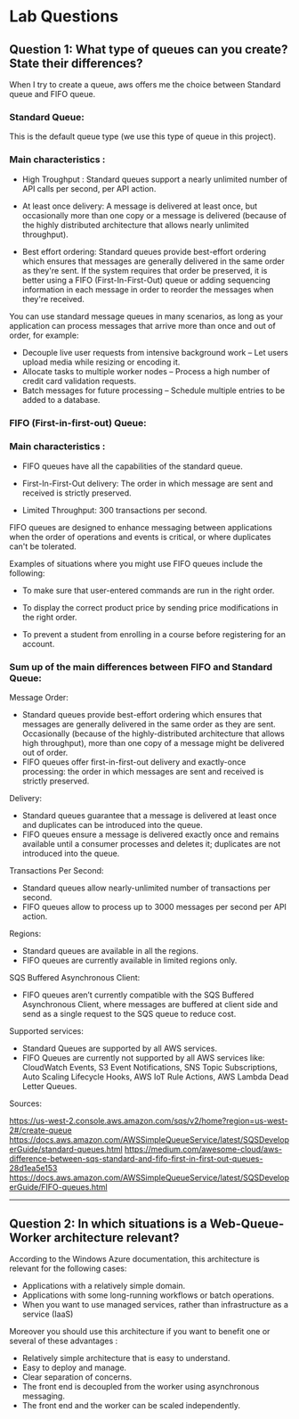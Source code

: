 # Lab Questions 

## Question 1: What type of queues can you create? State their differences?

When I try to create a queue, aws offers me the choice between Standard queue and FIFO queue.

### Standard Queue:

This is the default queue type (we use this type of queue in this project).

### Main characteristics :

-	High Troughput : Standard queues support a nearly unlimited number of API calls per second, per API action.

-   At least once delivery: A message is delivered at least once, but occasionally more than one copy or a message is delivered (because of the highly distributed architecture that allows nearly unlimited throughput).

-	Best effort ordering: Standard queues provide best-effort ordering which ensures that messages are generally delivered in the same order as they're sent. If the system requires that order be preserved, it is better using a FIFO (First-In-First-Out) queue or adding sequencing information in each message in order to reorder the messages when they're received.

You can use standard message queues in many scenarios, as long as your application can process messages that arrive more than once and out of order, for example:
-	Decouple live user requests from intensive background work – Let users upload media while resizing or encoding it.
-	Allocate tasks to multiple worker nodes – Process a high number of credit card validation requests.
-	Batch messages for future processing – Schedule multiple entries to be added to a database.

### FIFO (First-in-first-out) Queue:

### Main characteristics :

-   FIFO queues have all the capabilities of the standard queue.

-   First-In-First-Out delivery: The order in which message are sent and received is strictly preserved.

-   Limited Throughput: 300 transactions per second.

FIFO  queues are designed to enhance messaging between applications when the order of operations and events is critical, or where duplicates can't be tolerated.

Examples of situations where you might use FIFO queues include the following:

-   To make sure that user-entered commands are run in the right order.

-   To display the correct product price by sending price modifications in the right order.

-   To prevent a student from enrolling in a course before registering for an account.


### Sum up of the main differences between FIFO and Standard Queue:

Message Order:

-   Standard queues provide best-effort ordering which ensures that messages are generally delivered in the same order as they are sent. Occasionally (because of the highly-distributed architecture that allows high throughput), more than one copy of a message might be delivered out of order.
-   FIFO queues offer first-in-first-out delivery and exactly-once processing: the order in which messages are sent and received is strictly preserved.

Delivery:

-   Standard queues guarantee that a message is delivered at least once and duplicates can be introduced into the queue.
-   FIFO queues ensure a message is delivered exactly once and remains available until a consumer processes and deletes it; duplicates are not introduced into the queue.

Transactions Per Second:

-   Standard queues allow nearly-unlimited number of transactions per second.
-   FIFO queues allow to process up to 3000 messages per second per API action.

Regions:

-   Standard queues are available in all the regions.
-   FIFO queues are currently available in limited regions only.

SQS Buffered Asynchronous Client:

-   FIFO queues aren’t currently compatible with the SQS Buffered Asynchronous Client, where messages are buffered at client side and send as a single request to the SQS queue to reduce cost.

Supported services:

-   Standard Queues are supported by all AWS services.
-   FIFO Queues are currently not supported by all AWS services like: CloudWatch Events, S3 Event Notifications, SNS Topic Subscriptions, Auto Scaling Lifecycle Hooks, AWS IoT Rule Actions, AWS Lambda Dead Letter Queues.

Sources:

https://us-west-2.console.aws.amazon.com/sqs/v2/home?region=us-west-2#/create-queue
https://docs.aws.amazon.com/AWSSimpleQueueService/latest/SQSDeveloperGuide/standard-queues.html
https://medium.com/awesome-cloud/aws-difference-between-sqs-standard-and-fifo-first-in-first-out-queues-28d1ea5e153
https://docs.aws.amazon.com/AWSSimpleQueueService/latest/SQSDeveloperGuide/FIFO-queues.html

_______________________________________________________________________________________________________________________________________

## Question 2: In which situations is a Web-Queue-Worker architecture relevant?

According to the Windows Azure documentation, this architecture is relevant for the following cases:
-   Applications with a relatively simple domain.
-   Applications with some long-running workflows or batch operations.
-   When you want to use managed services, rather than infrastructure as a service (IaaS)

Moreover you should use this architecture if you want to benefit one or several of these advantages : 

-    Relatively simple architecture that is easy to understand.
-   Easy to deploy and manage.
-   Clear separation of concerns.
-   The front end is decoupled from the worker using asynchronous messaging.
-   The front end and the worker can be scaled independently.

